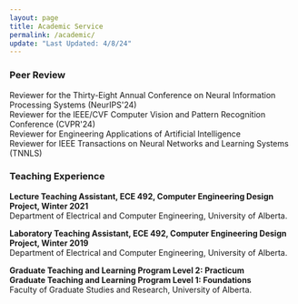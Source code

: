```yaml
---
layout: page
title: Academic Service
permalink: /academic/
update: "Last Updated: 4/8/24"
---
```


### Peer Review
Reviewer for the Thirty-Eight Annual Conference on Neural Information Processing Systems (NeurIPS'24)<br>
Reviewer for the IEEE/CVF Computer Vision and Pattern Recognition Conference (CVPR'24)<br>
Reviewer for Engineering Applications of Artificial Intelligence<br>
Reviewer for IEEE Transactions on Neural Networks and Learning Systems (TNNLS)<br>

### Teaching Experience

**Lecture Teaching Assistant, ECE 492, Computer Engineering Design Project, Winter 2021**<br>
Department of Electrical and Computer Engineering, University of Alberta.<br>

**Laboratory Teaching Assistant, ECE 492, Computer Engineering Design Project, Winter 2019**<br>
Department of Electrical and Computer Engineering, University of Alberta.<br>


**Graduate Teaching and Learning Program Level 2: Practicum**<br>
**Graduate Teaching and Learning Program Level 1: Foundations**<br>
Faculty of Graduate Studies and Research, University of Alberta.
